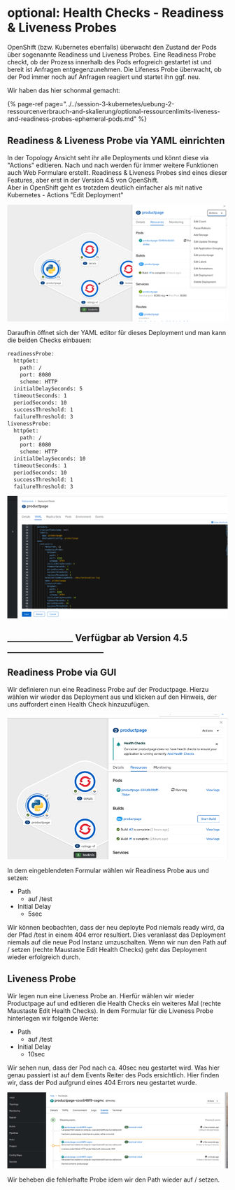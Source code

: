 # optional: Health Checks - Readiness & Liveness Probes

OpenShift \(bzw. Kubernetes ebenfalls\) überwacht den Zustand der Pods über sogenannte Readiness und Liveness Probes. Eine Readiness Probe checkt, ob der Prozess innerhalb des Pods erfogreich gestartet ist und bereit ist Anfragen entgegenzunehmen. Die Lifeness Probe überwacht, ob der Pod immer noch auf Anfragen reagiert und startet ihn ggf. neu.

Wir haben das hier schonmal gemacht:

{% page-ref page="../../session-3-kubernetes/uebung-2-ressourcenverbrauch-and-skalierung/optional-ressourcenlimits-liveness-and-readiness-probes-ephemeral-pods.md" %}

## Readiness & Liveness Probe via YAML einrichten

In der Topology Ansicht seht ihr alle Deployments und könnt diese via "Actions" editieren. Nach und nach werden für immer weitere Funktionen auch Web Formulare erstellt. Readiness & Liveness Probes sind eines dieser Features, aber erst in der Version 4.5 von OpenShift.  
Aber in OpenShift geht es trotzdem deutlich einfacher als mit native Kubernetes - Actions "Edit Deployment"

![](../../../.gitbook/assets/image%20%2876%29.png)

Daraufhin öffnet sich der YAML editor für dieses Deployment und man kann die beiden Checks einbauen:

```text
readinessProbe:
  httpGet:
    path: /
    port: 8080
    scheme: HTTP
  initialDelaySeconds: 5
  timeoutSeconds: 1
  periodSeconds: 10
  successThreshold: 1
  failureThreshold: 3
livenessProbe:
  httpGet:
    path: /
    port: 8080
    scheme: HTTP
  initialDelaySeconds: 10
  timeoutSeconds: 1
  periodSeconds: 10
  successThreshold: 1
  failureThreshold: 3
```

![](../../../.gitbook/assets/image%20%2878%29.png)

## \_\_\_\_\_\_\_\_\_\_\_\_\_\_\_ Verfügbar ab Version 4.5 \_\_\_\_\_\_\_\_\_\_\_\_\_\_\_\_\_\_\_\_\_\_

## Readiness Probe via GUI

Wir definieren nun eine Readiness Probe auf der Productpage. Hierzu wählen wir wieder das Deployment aus und klicken auf den Hinweis, der uns auffordert einen Health Check hinzuzufügen.

![](../../../.gitbook/assets/screenshot-2020-09-14-at-17.45.33.png)

In dem eingeblendeten Formular wählen wir Readiness Probe aus und setzen:

* Path
  * auf /test
* Initial Delay
  * 5sec

Wir können beobachten, dass der neu deployte Pod niemals ready wird, da der Pfad /test in einem 404 error resultiert. Dies veranlasst das Deployment niemals auf die neue Pod Instanz umzuschalten. Wenn wir nun den Path auf / setzen \(rechte Maustaste Edit Health Checks\) geht das Deployment wieder erfolgreich durch.

## Liveness Probe

Wir legen nun eine Liveness Probe an. Hierfür wählen wir wieder Productpage auf und editieren die Health Checks ein weiteres Mal \(rechte Maustaste Edit Health Checks\). In dem Formular für die Liveness Probe hinterlegen wir folgende Werte:

* Path
  * auf /test
* Initial Delay
  * 10sec

Wir sehen nun, dass der Pod nach ca. 40sec neu gestartet wird. Was hier genau passiert ist auf dem Events Reiter des Pods ersichtlich. Hier finden wir, dass der Pod aufgrund eines 404 Errors neu gestartet wurde.

![](../../../.gitbook/assets/screenshot-2020-09-14-at-17.58.16.png)

Wir beheben die fehlerhafte Probe idem wir den Path wieder auf / setzen.

